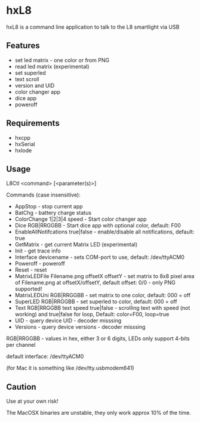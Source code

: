 # hxL8

hxL8 is a command line application to talk to the L8 smartlight via USB

Features
--------
* set led matrix - one color or from PNG
* read led matrix (experimental)
* set superled
* text scroll
* version and UID
* color changer app
* dice app
* poweroff


Requirements
------------
* hxcpp
* hxSerial
* hxlode


Usage
-----
L8Ctl \<command\> \[\<parameter(s)\>\]

Commands (case insensitive):
* AppStop - stop current app
* BatChg - battery charge status
* ColorChange 1|2|3|4 speed - Start color changer app
* Dice RGB|RRGGBB - Start dice app with optional color, default: F00
* EnableAllNotifcations true|false - enable/disable all notifications, default: true
* GetMatrix - get current Matrix LED (experimental)
* Init - get trace info
* Interface devicename - sets COM-port to use, default: /dev/ttyACM0
* Poweroff - poweroff
* Reset - reset
* MatrixLEDFile Filename.png offsetX offsetY - set matrix to 8x8 pixel area of Filename.png at offsetX/offsetY, default offset: 0/0 - only PNG supported!
* MatrixLEDUni RGB|RRGGBB - set matrix to one color, default: 000 = off
* SuperLED RGB|RRGGBB - set superled to color, default: 000 = off
* Text RGB|RRGGBB text speed true|false - scrolling text with speed (not working) and true|false for loop, Default: color=F00, loop=true
* UID - query device UID - decoder misssing
* Versions - query device versions - decoder misssing

RGB|RRGGBB - values in hex, either 3 or 6 digits, LEDs only support 4-bits per channel

default interface: /dev/ttyACM0

(for Mac it is something like /dev/tty.usbmodem641)


Caution
-------
Use at your own risk!

The MacOSX binaries are unstable, they only work approx 10% of the time.




